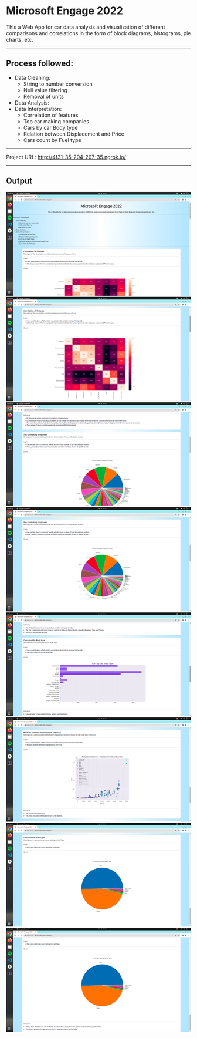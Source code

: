 
# Microsoft Engage 2022

This a Web App for car data analysis and visualization of different comparisons and correlations in the form of block diagrams, histograms, pie charts, etc.

----------------------
## Process followed:
* Data Cleaning:
    * String to number conversion
    * Null value filtering
    * Removal of units
* Data Analysis:
* Data Interpretation:
    * Correlation of features
    * Top car making companies
    * Cars by car Body type
    * Relation between Displacement and Price
    * Cars count by Fuel type

---------------------
Project URL: http://4f31-35-204-207-35.ngrok.io/

---------------------
## Output
![Output](/output/output1.png)
![Output](/output/output2.png)
![Output](/output/output3.png)
![Output](/output/output4.png)
![Output](/output/output5.png)
![Output](/output/output6.png)
![Output](/output/output7.png)
![Output](/output/output8.png)
